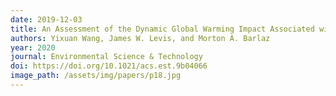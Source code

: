 ```yaml
---
date: 2019-12-03
title: An Assessment of the Dynamic Global Warming Impact Associated with Long-Term Emissions from Landfills
authors: Yixuan Wang, James W. Levis, and Morton A. Barlaz
year: 2020
journal: Environmental Science & Technology
doi: https://doi.org/10.1021/acs.est.9b04066
image_path: /assets/img/papers/p18.jpg
---
```

